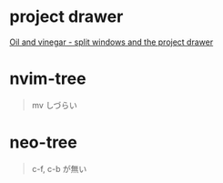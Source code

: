 # project drawer

[Oil and vinegar - split windows and the project drawer](http://vimcasts.org/blog/2013/01/oil-and-vinegar-split-windows-and-project-drawer/)

# nvim-tree

> mv しづらい

# neo-tree

> c-f, c-b が無い
